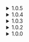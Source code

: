 <details>
<summary>1.0.5 </summary>

* Readme update (it had wrong info).
* Removed debug logging.
* Small performance optimizations.

</details>

<details>
<summary>1.0.4 </summary>

* Moved BrcCustomCharacters folder from plugin folder to CharacterAPI folder inside Bepin folder.
	* _r2modman clears entire plugin folder on each update. That means character wipe on each update. So I decided to move them to a separate folder inside Bepin. So for this version either update manually and the mod will move everything to new location or back up your characters and place them inside BepInEx\CharacterAPI\BrcCustomCharacters._
* Added messages as to why loader can't load a character from an asset bundle.
</details>
<details>
<summary>1.0.3 </summary>

* Update to support BrcCustomCharacters version 2.2.2.
</details>
<details>
<summary>1.0.2 </summary>

* Fixed crash when one of character's sound array has an empty element.
</details>

<details>
<summary>1.0.0 </summary>

* Initial release
</details>